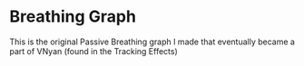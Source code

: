 # Breathing Graph
This is the original Passive Breathing graph I made that eventually became a part of VNyan (found in the Tracking Effects)